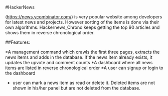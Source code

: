 #HackerNews

(https://news.ycombinator.com/) is very popular website among developers for latest news and projects. However sorting of the items is done via their own algorithms. Hackernews_Chrono keeps getting the top 90 articles and shows them in reverse chronological order. 


##Features:

*A management command which crawls the first three pages, extracts the news items and adds in the database. If the news item already exists, it updates the upvote and comment counts
*A dashboard where all news items are listed in reverse chronological order
*A user can signup or login to the dashboard
* user can mark a news item as read or delete it. Deleted items are not shown in his/her panel but are not deleted from the database.